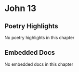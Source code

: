 # John 13

## Poetry Highlights

No poetry highlights in this chapter

## Embedded Docs

No embedded docs in this chapter

